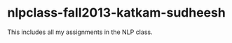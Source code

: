 nlpclass-fall2013-katkam-sudheesh
=================================

This includes all my assignments in the NLP class.
